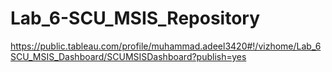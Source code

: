 # Lab_6-SCU_MSIS_Repository

https://public.tableau.com/profile/muhammad.adeel3420#!/vizhome/Lab_6SCU_MSIS_Dashboard/SCUMSISDashboard?publish=yes
